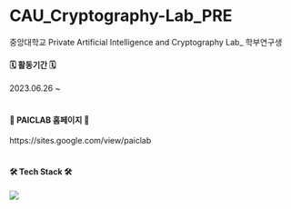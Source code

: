 # CAU_Cryptography-Lab_PRE
중앙대학교 Private Artificial Intelligence and Cryptography Lab_ 학부연구생

<h4><b>🗓️ 활동기간 🗓️</b></h4>
2023.06.26 ~ 
<br/><br/>

<h4><b> 🔗 PAICLAB 홈페이지 🔗</b></h4>  
https://sites.google.com/view/paiclab 
<br/><br/>


<h4><b>🛠 Tech Stack 🛠</b></h4>
<img src="https://img.shields.io/badge/c++-00599C?style=flat-square&logo=c%2B%2B&logoColor=white"/></a> 
<br/><br/>
